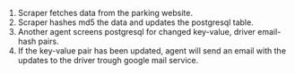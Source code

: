 1. Scraper fetches data from the parking website.
2. Scraper hashes md5 the data and updates the postgresql table.
3. Another agent screens postgresql for changed key-value, driver email-hash pairs.
4. If the key-value pair has been updated, agent will send an email with the updates to the driver trough google mail service.
